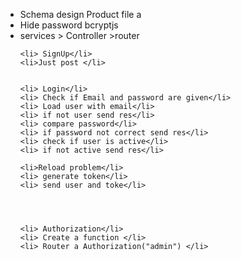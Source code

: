 
<ul>
    <li>Schema design Product file a  </li>
    <li>Hide password  bcryptjs </li>
    <li>services > Controller >router  </li>


    <li> SignUp</li>
    <li>Just post </li>


    <li> Login</li>
    <li> Check if Email and password are given</li>
    <li> Load user with email</li>
    <li> if not user send res</li>
    <li> compare password</li>
    <li> if password not correct send res</li>
    <li> check if user is active</li>
    <li> if not active send res</li>

    <li>Reload problem</li>
    <li> generate token</li>
    <li> send user and toke</li>




    <li> Authorization</li>
    <li> Create a function </li>
    <li> Router a Authorization("admin") </li>


</ul>

